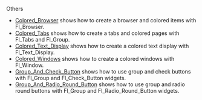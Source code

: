 Others

* [Colored_Browser](Colored_Browser/README.md) shows how to create a browser and colored items with Fl_Browser.
* [Colored_Tabs](Colored_Tabs/README.md) shows how to create a tabs and colored pages with Fl_Tabs and Fl_Group.
* [Colored_Text_Display](Colored_Text_Display/README.md) shows how to create a colored text display with Fl_Text_Display.
* [Colored_Windows](Colored_Windows/README.md) shows how to create a colored windows with Fl_Window.
* [Group_And_Check_Button](Group_And_Check_Button/README.md) shows how to use group and check buttons with Fl_Group and Fl_Check_Button widgets.
* [Group_And_Radio_Round_Button](Group_And_Radio_Round_Button/README.md) shows how to use group and radio round buttons with Fl_Group and Fl_Radio_Round_Button widgets.
